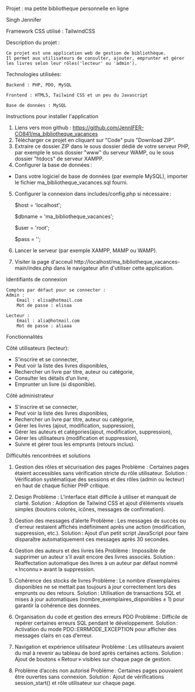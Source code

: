 Projet : ma petite bibliotheque personnelle en ligne

Singh Jennifer 

Framework CSS utilisé : TailwindCSS

Description du projet :

    Ce projet est une application web de gestion de bibliothèque.
    Il permet aux utilisateurs de consulter, ajouter, emprunter et gérer les livres selon leur rôles('lecteur' ou 'admin').
Technologies utilisées:

    Backend : PHP, PDO, MySQL
    
    Frontend : HTML5, Tailwind CSS et un peu du Javascript
    
    Base de données : MySQL



Instructions pour installer l'application

1. Liens vers mon github : https://github.com/JennIFER-CO841/ma_bibliotheque_vacances
2. Télécharger ce projet en cliquant sur "Code" puis "Download ZIP".
3. Extraire ce dossier ZIP dans le sous dossier dédié de votre serveur PHP, par exemple le sous dossier "www" du serveur WAMP, ou le sous dossier "htdocs" de serveur XAMPP.
4.  Configurer la base de données :        
- Dans votre logiciel de base de données (par exemple MySQL), importer le fichier ma_bibliotheque_vacances.sql fourni.
5. Configurer la connexion dans includes/config.php si nécessaire :
  
    $host = 'localhost';
  
    $dbname = 'ma_bibliotheque_vacances';
  
    $user = 'root';
  
    $pass = '';
  
6. Lancer le serveur (par exemple XAMPP, MAMP ou WAMP).
7. Visiter la page d'acceuil http://localhost/ma_bibliotheque_vacances-main/index.php dans le navigateur afin d'utiliser cette application.



Identifiants de connexion

    Comptes par défaut pour se connecter :
    Admin : 
        Email : elisa@hotmail.com
        Mot de passe : elisaa

    Lecteur : 
        Email : alia@hotmail.com
        Mot de passe : aliaaa



Fonctionnalités 

Côté utilisateurs (lecteur):
- S'inscrire et se connecter,
- Peut voir la liste des livres disponibles,
- Rechercher un livre par titre, auteur ou catégorie,
- Consulter les détails d’un livre,
- Emprunter un livre (si disponible).

Côté administrateur
- S'inscrire et se connecter,
- Peut voir la liste des livres disponibles,
- Rechercher un livre par titre, auteur ou catégorie,
- Gérer les livres (ajout, modification, suppression),
- Gérer les auteurs et catégories(ajout, modification, suppression),
- Gérer les utilisateurs (modification et suppression),
- Suivre et gérer tous les emprunts (retours inclus).





Difficultés rencontrées et solutions

1. Gestion des rôles et sécurisation des pages
Problème : Certaines pages étaient accessibles sans vérification stricte du rôle utilisateur.
Solution : Vérification systématique des sessions et des rôles (admin ou lecteur) en haut de chaque fichier PHP critique.

2. Design
Problème : L’interface était difficile à utiliser et manquait de clarté.
Solution : Adoption de Tailwind CSS et ajout d’éléments visuels simples (boutons colorés, icônes, messages de confirmation).

3. Gestion des messages d’alerte
Problème : Les messages de succès ou d'erreur restaient affichés indéfiniment après une action (modification, suppression, etc.).
Solution : Ajout d’un petit script JavaScript pour faire disparaître automatiquement ces messages après 30 secondes.

4. Gestion des auteurs et des livres liés
Problème : Impossible de supprimer un auteur s’il avait encore des livres associés.
Solution : Réaffectation automatique des livres à un auteur par défaut nommé « Inconnu » avant la suppression.

5. Cohérence des stocks de livres
Problème : Le nombre d’exemplaires disponibles ne se mettait pas toujours à jour correctement lors des emprunts ou des retours.
Solution : Utilisation de transactions SQL et mises à jour automatiques (nombre_exemplaires_disponibles ± 1) pour garantir la cohérence des données.

6. Organisation du code et gestion des erreurs PDO
Problème : Difficile de repérer certaines erreurs SQL pendant le développement.
Solution : Activation du mode PDO::ERRMODE_EXCEPTION pour afficher des messages clairs en cas d’erreur.

7. Navigation et expérience utilisateur
Problème : Les utilisateurs avaient du mal à revenir au tableau de bord après certaines actions.
Solution : Ajout de boutons « Retour » visibles sur chaque page de gestion.

8. Problème d’accès non autorisé
Problème : Certaines pages pouvaient être ouvertes sans connexion.
Solution : Ajout de vérifications session_start() et rôle utilisateur sur chaque page.
